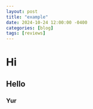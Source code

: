 ```yaml
---
layout: post
title: "example"
date: 2024-10-24 12:00:00 -0400
categories: [blog]
tags: [reviews]
---
```


# Hi
## Hello
### Yur
